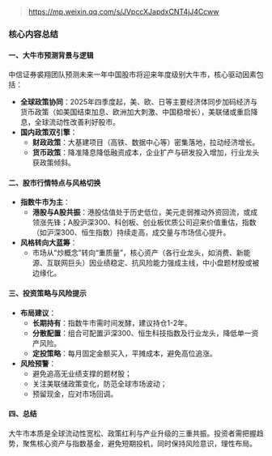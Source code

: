 > https://mp.weixin.qq.com/s/JVpccXJapdxCNT4jJ4Ccww

### 核心内容总结  

#### 一、大牛市预测背景与逻辑  

中信证券裘翔团队预测未来一年中国股市将迎来年度级别大牛市，核心驱动因素包括：  
- **全球政策协同**：2025年四季度起，美、欧、日等主要经济体同步加码经济与货币政策（如美国结束加息、欧洲加大刺激、中国稳增长），美联储或重启降息，全球流动性改善利好股市。  
- **国内政策双引擎**：  
  - **财政政策**：大基建项目（高铁、数据中心等）密集落地，拉动经济增长。  
  - **货币政策**：降准降息降低融资成本，企业扩产与研发投入增加，行业龙头获政策倾斜。  

#### 二、股市行情特点与风格切换  

- **指数牛市为主**：  
  - **港股与A股共振**：港股估值处于历史低位，美元走弱推动外资回流，或成领涨先锋；A股沪深300、科创板、创业板优质公司迎来价值重估，指数（如沪深300、恒生指数）持续走高，成交量与市场信心提升。  
- **风格转向大蓝筹**：  
  - 市场从“炒概念”转向“重质量”，核心资产（各行业龙头，如消费、新能源、互联网巨头）因业绩稳定、抗风险能力强成主线，中小盘题材股或被边缘化。  

#### 三、投资策略与风险提示  

- **布局建议**：  
  - **长期持有**：指数牛市需时间发酵，建议持仓1-2年。  
  - **分散配置**：组合可配置沪深300、恒生科技指数及行业龙头，降低单一资产风险。  
  - **定投策略**：每月固定金额买入，平摊成本，避免高位追涨。  
- **风险预警**：  
  - 避免追高无业绩支撑的题材股；  
  - 关注美联储政策变化，防范全球市场波动；  
  - 预留现金，应对市场回调。  

#### 四、总结  

大牛市本质是全球流动性宽松、政策红利与产业升级的三重共振。投资者需把握趋势，聚焦核心资产与指数基金，避免短期投机，同时保持风险意识，理性布局。